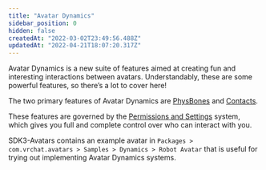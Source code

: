 ```yaml
---
title: "Avatar Dynamics"
sidebar_position: 0
hidden: false
createdAt: "2022-03-02T23:49:56.488Z"
updatedAt: "2022-04-21T18:07:20.317Z"
---
```

Avatar Dynamics is a new suite of features aimed at creating fun and interesting interactions between avatars. Understandably, these are some powerful features, so there’s a lot to cover here!

The two primary features of Avatar Dynamics are [PhysBones](/avatars/avatar-dynamics/physbones) and [Contacts](/avatars/avatar-dynamics/contacts).

These features are governed by the [Permissions and Settings](https://docs.vrchat.com/docs/permissions-and-settings) system, which gives you full and complete control over who can interact with you.

SDK3-Avatars contains an example avatar in `Packages > com.vrchat.avatars > Samples > Dynamics > Robot Avatar` that is useful for trying out implementing Avatar Dynamics systems.
